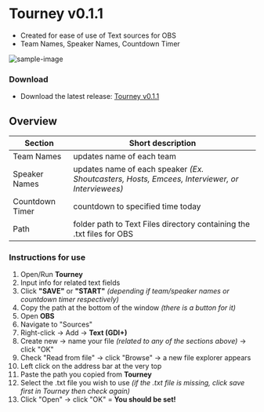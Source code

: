 # Tourney v0.1.1
- Created for ease of use of Text sources for OBS
- Team Names, Speaker Names, Countdown Timer

![sample-image](https://i.ibb.co/k3FNvTt/Screenshot-2022-04-19-223218.jpg)

### Download
- Download the latest release: [Tourney v0.1.1](https://github.com/Eightttt/Tourney/releases)

## Overview
Section | Short description
------------ | -------------
Team Names | updates name of each team
Speaker Names | updates name of each speaker *(Ex. Shoutcasters, Hosts, Emcees, Interviewer, or Interviewees)*
Countdown Timer | countdown to specified time today
Path | folder path to Text Files directory containing the .txt files for OBS

### Instructions for use
1. Open/Run **Tourney**
2. Input info for related text fields
3. Click **"SAVE"** or **"START"** *(depending if team/speaker names or countdown timer respectively)*
4. Copy the path at the bottom of the window *(there is a button for it)*
6. Open **OBS**
7. Navigate to "Sources"
8. Right-click -> Add -> **Text (GDI+)**
9. Create new -> name your file *(related to any of the sections above)* -> click "OK"
10. Check "Read from file" -> click "Browse" -> a new file explorer appears
11. Left click on the address bar at the very top
12. Paste the path you copied from **Tourney**
13. Select the .txt file you wish to use *(if the .txt file is missing, click save first in Tourney then check again)*
14. Click "Open" -> click "OK" = **You should be set!**

